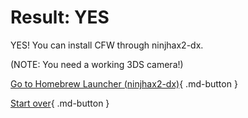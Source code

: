 # Result: YES

YES! You can install CFW through ninjhax2-dx.

(NOTE: You need a working 3DS camera!)

[Go to Homebrew Launcher (ninjhax2-dx)](https://wiki.hacks.guide/wiki/3DS:Alternate_Exploits/Homebrew_Launcher_(ninjhax2-dx)){ .md-button } 

[Start over](/seventeen){ .md-button }